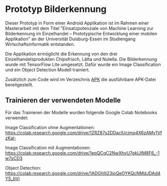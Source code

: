 # Prototyp Bilderkennung

Dieser Prototyp in Form einer Android Applikation ist im Rahmen einer Masterarbeit mit dem Titel "Einsatzpotenziale von Machine Learning zur Bilderkennung im Einzelhandel – Prototypische Entwicklung einer mobilen Applikation" an der Universität Duisburg-Essen im Studiengang Wirtschaftsinformatik entstanden.

Die Applikation ermöglicht die Erkennung von den drei Einzelhandelsprodukten Chipsfrisch, Lätta und Nutella.
Die Bilderkennung wurde mit TensorFlow Lite umgesetzt. Dafür wurde ein Image Classification und ein Object Detection Modell trainiert.

Zusätzlich zum Code wird im Verzeichnis [APK](https://github.com/hullenboom/Prototyp-Bilderkennung/tree/master/APK) die ausführbare APK-Datei bereitgestellt.

## Trainieren der verwendeten Modelle

Für das Trainieren der Modelle wurden folgende Google Colab Notebooks verwendet:

Image Classification ohne Augmentationen: https://colab.research.google.com/drive/1ZRZ87s2DDaclUcjmq4X6zAMv1VfzKal-

Image Classification mit Augmentationen: https://colab.research.google.com/drive/1epQCqC2NwXhyU7gkIJIM8F6_-1w7sCD3

Object Detection: https://colab.research.google.com/drive/1ADGhIlj23ioQeOYKQcNMdJDAd4YS_bVi
